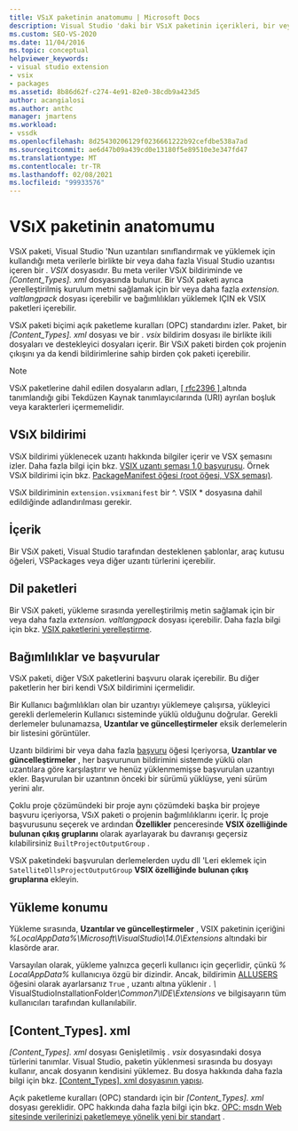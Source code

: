 ```yaml
---
title: VSıX paketinin anatomumu | Microsoft Docs
description: Visual Studio 'daki bir VSıX paketinin içerikleri, bir veya daha fazla Visual Studio uzantısı ve bir meta veri bildirim dosyası içeren bir dosya hakkında bilgi edinin.
ms.custom: SEO-VS-2020
ms.date: 11/04/2016
ms.topic: conceptual
helpviewer_keywords:
- visual studio extension
- vsix
- packages
ms.assetid: 8b86d62f-c274-4e91-82e0-38cdb9a423d5
author: acangialosi
ms.author: anthc
manager: jmartens
ms.workload:
- vssdk
ms.openlocfilehash: 8d25430206129f0236661222b92cefdbe538a7ad
ms.sourcegitcommit: ae6d47b09a439cd0e13180f5e89510e3e347fd47
ms.translationtype: MT
ms.contentlocale: tr-TR
ms.lasthandoff: 02/08/2021
ms.locfileid: "99933576"
---
```

# <a name="anatomy-of-a-vsix-package"></a>VSıX paketinin anatomumu
VSıX paketi, Visual Studio 'Nun uzantıları sınıflandırmak ve yüklemek için kullandığı meta verilerle birlikte bir veya daha fazla Visual Studio uzantısı içeren bir *. VSIX* dosyasıdır. Bu meta veriler VSıX bildiriminde ve *[Content_Types]. xml* dosyasında bulunur. Bir VSıX paketi ayrıca yerelleştirilmiş kurulum metni sağlamak için bir veya daha fazla *extension. valtlangpack* dosyası içerebilir ve bağımlılıkları yüklemek IÇIN ek VSIX paketleri içerebilir.

 VSıX paketi biçimi açık paketleme kuralları (OPC) standardını izler. Paket, bir *[Content_Types]. xml* dosyası ve bir *. vsix* bildirim dosyası ile birlikte ikili dosyaları ve destekleyici dosyaları içerir. Bir VSıX paketi birden çok projenin çıkışını ya da kendi bildirimlerine sahip birden çok paketi içerebilir.

> [!NOTE]
> VSıX paketlerine dahil edilen dosyaların adları, [ \[ rfc2396 \] ](https://www.rfc-editor.org/rfc/rfc2396.txt)altında tanımlandığı gibi Tekdüzen Kaynak tanımlayıcılarında (URI) ayrılan boşluk veya karakterleri içermemelidir.

## <a name="the-vsix-manifest"></a>VSıX bildirimi
 VSıX bildirimi yüklenecek uzantı hakkında bilgiler içerir ve VSX şemasını izler. Daha fazla bilgi için bkz. [VSIX uzantı şeması 1,0 başvurusu](/previous-versions/dd393700(v=vs.110)). Örnek VSıX bildirimi için bkz. [PackageManifest öğesi (root öğesi, VSX şeması)](/previous-versions/dd393754(v=vs.110)).

 VSıX bildiriminin `extension.vsixmanifest` bir ^. VSIX * dosyasına dahil edildiğinde adlandırılması gerekir.

## <a name="the-content"></a>İçerik
 Bir VSıX paketi, Visual Studio tarafından desteklenen şablonlar, araç kutusu öğeleri, VSPackages veya diğer uzantı türlerini içerebilir.

## <a name="language-packs"></a>Dil paketleri
 Bir VSıX paketi, yükleme sırasında yerelleştirilmiş metin sağlamak için bir veya daha fazla *extension. valtlangpack* dosyası içerebilir. Daha fazla bilgi için bkz. [VSIX paketlerini yerelleştirme](../extensibility/localizing-vsix-packages.md).

## <a name="dependencies-and-references"></a>Bağımlılıklar ve başvurular
 VSıX paketi, diğer VSıX paketlerini başvuru olarak içerebilir. Bu diğer paketlerin her biri kendi VSıX bildirimini içermelidir.

 Bir Kullanıcı bağımlılıkları olan bir uzantıyı yüklemeye çalışırsa, yükleyici gerekli derlemelerin Kullanıcı sisteminde yüklü olduğunu doğrular. Gerekli derlemeler bulunamazsa, **Uzantılar ve güncelleştirmeler** eksik derlemelerin bir listesini görüntüler.

 Uzantı bildirimi bir veya daha fazla [başvuru](/previous-versions/visualstudio/visual-studio-2010/dd393687(v=vs.100)) öğesi Içeriyorsa, **Uzantılar ve güncelleştirmeler** , her başvurunun bildirimini sistemde yüklü olan uzantılara göre karşılaştırır ve henüz yüklenmemişse başvurulan uzantıyı ekler. Başvurulan bir uzantının önceki bir sürümü yüklüyse, yeni sürüm yerini alır.

 Çoklu proje çözümündeki bir proje aynı çözümdeki başka bir projeye başvuru içeriyorsa, VSıX paketi o projenin bağımlılıklarını içerir. İç proje başvurusunu seçerek ve ardından **Özellikler** penceresinde **VSIX özelliğinde bulunan çıkış gruplarını** olarak ayarlayarak bu davranışı geçersiz kılabilirsiniz `BuiltProjectOutputGroup` .

 VSıX paketindeki başvurulan derlemelerden uydu dll 'Leri eklemek için `SatelliteDllsProjectOutputGroup` **VSIX özelliğinde bulunan çıkış gruplarına** ekleyin.

## <a name="installation-location"></a>Yükleme konumu
 Yükleme sırasında, **Uzantılar ve güncelleştirmeler** , VSIX paketinin içeriğini *%LocalAppData%\Microsoft\VisualStudio\14.0\Extensions* altındaki bir klasörde arar.

 Varsayılan olarak, yükleme yalnızca geçerli kullanıcı için geçerlidir, çünkü *% LocalAppData%* kullanıcıya özgü bir dizindir. Ancak, bildirimin [ALLUSERS](/previous-versions/ee191547(v=vs.110)) öğesini olarak ayarlarsanız `True` , uzantı altına yüklenir <em>. \\ </em> VisualStudioInstallationFolder<em>\Common7\IDE\Extensions</em> ve bilgisayarın tüm kullanıcıları tarafından kullanılabilir.

## <a name="content_typesxml"></a>[Content_Types]. xml
 *[Content_Types]. xml* dosyası Genişletilmiş *. vsix* dosyasındaki dosya türlerini tanımlar. Visual Studio, paketin yüklenmesi sırasında bu dosyayı kullanır, ancak dosyanın kendisini yüklemez. Bu dosya hakkında daha fazla bilgi için bkz. [[Content_Types]. xml dosyasının yapısı](the-structure-of-the-content-types-dot-xml-file.md).

 Açık paketleme kuralları (OPC) standardı için bir *[Content_Types]. xml* dosyası gereklidir. OPC hakkında daha fazla bilgi için bkz. [OPC: msdn Web sitesinde verilerinizi paketlemeye yönelik yeni bir standart](/archive/blogs/msdnmagazine/opc-a-new-standard-for-packaging-your-data) .